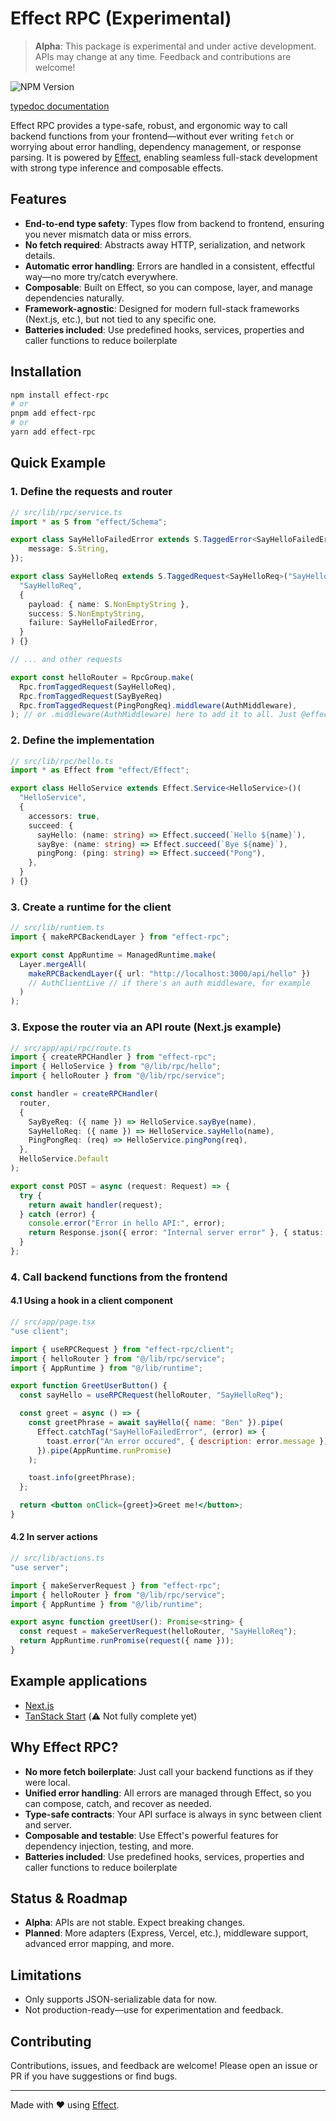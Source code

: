 # Effect RPC (Experimental)

> **Alpha**: This package is experimental and under active development. APIs may change at any time. Feedback and contributions are welcome!

![NPM Version](https://img.shields.io/npm/v/effect-rpc)

[typedoc documentation](https://effect-rpc-docs.fly.dev/)

Effect RPC provides a type-safe, robust, and ergonomic way to call backend functions from your frontend—without ever writing `fetch` or worrying about error handling, dependency management, or response parsing. It is powered by [Effect](https://effect.website), enabling seamless full-stack development with strong type inference and composable effects.

## Features

- **End-to-end type safety**: Types flow from backend to frontend, ensuring you never mismatch data or miss errors.
- **No fetch required**: Abstracts away HTTP, serialization, and network details.
- **Automatic error handling**: Errors are handled in a consistent, effectful way—no more try/catch everywhere.
- **Composable**: Built on Effect, so you can compose, layer, and manage dependencies naturally.
- **Framework-agnostic**: Designed for modern full-stack frameworks (Next.js, etc.), but not tied to any specific one.
- **Batteries included**: Use predefined hooks, services, properties and caller functions to reduce boilerplate

## Installation

```bash
npm install effect-rpc
# or
pnpm add effect-rpc
# or
yarn add effect-rpc
```

## Quick Example

### 1. Define the requests and router

```ts
// src/lib/rpc/service.ts
import * as S from "effect/Schema";

export class SayHelloFailedError extends S.TaggedError<SayHelloFailedError>("SayHelloFailedError", {
    message: S.String,
});

export class SayHelloReq extends S.TaggedRequest<SayHelloReq>("SayHelloReq")(
  "SayHelloReq",
  {
    payload: { name: S.NonEmptyString },
    success: S.NonEmptyString,
    failure: SayHelloFailedError,
  }
) {}

// ... and other requests

export const helloRouter = RpcGroup.make(
  Rpc.fromTaggedRequest(SayHelloReq),
  Rpc.fromTaggedRequest(SayByeReq)
  Rpc.fromTaggedRequest(PingPongReq).middleware(AuthMiddleware),
); // or .middleware(AuthMiddleware) here to add it to all. Just @effect/rpc
```

### 2. Define the implementation

```ts
// src/lib/rpc/hello.ts
import * as Effect from "effect/Effect";

export class HelloService extends Effect.Service<HelloService>()(
  "HelloService",
  {
    accessors: true,
    succeed: {
      sayHello: (name: string) => Effect.succeed(`Hello ${name}`),
      sayBye: (name: string) => Effect.succeed(`Bye ${name}`),
      pingPong: (ping: string) => Effect.succeed("Pong"),
    },
  }
) {}
```

### 3. Create a runtime for the client

```ts
// src/lib/runtiem.ts
import { makeRPCBackendLayer } from "effect-rpc";

export const AppRuntime = ManagedRuntime.make(
  Layer.mergeAll(
    makeRPCBackendLayer({ url: "http://localhost:3000/api/hello" })
    // AuthClientLive // if there's an auth middleware, for example
  )
);
```

### 3. Expose the router via an API route (Next.js example)

```typescript
// src/app/api/rpc/route.ts
import { createRPCHandler } from "effect-rpc";
import { HelloService } from "@/lib/rpc/hello";
import { helloRouter } from "@/lib/rpc/service";

const handler = createRPCHandler(
  router,
  {
    SayByeReq: ({ name }) => HelloService.sayBye(name),
    SayHelloReq: ({ name }) => HelloService.sayHello(name),
    PingPongReq: (req) => HelloService.pingPong(req),
  },
  HelloService.Default
);

export const POST = async (request: Request) => {
  try {
    return await handler(request);
  } catch (error) {
    console.error("Error in hello API:", error);
    return Response.json({ error: "Internal server error" }, { status: 500 });
  }
};
```

### 4. Call backend functions from the frontend

#### 4.1 Using a hook in a client component

```jsx
// src/app/page.tsx
"use client";

import { useRPCRequest } from "effect-rpc/client";
import { helloRouter } from "@/lib/rpc/service";
import { AppRuntime } from "@/lib/runtime";

export function GreetUserButton() {
  const sayHello = useRPCRequest(helloRouter, "SayHelloReq");

  const greet = async () => {
    const greetPhrase = await sayHello({ name: "Ben" }).pipe(
      Effect.catchTag("SayHelloFailedError", (error) => {
        toast.error("An error occured", { description: error.message });
      }).pipe(AppRuntime.runPromise)
    );

    toast.info(greetPhrase);
  };

  return <button onClick={greet}>Greet me!</button>;
}
```

#### 4.2 In server actions

```jsx
// src/lib/actions.ts
"use server";

import { makeServerRequest } from "effect-rpc";
import { helloRouter } from "@/lib/rpc/service";
import { AppRuntime } from "@/lib/runtime";

export async function greetUser(): Promise<string> {
  const request = makeServerRequest(helloRouter, "SayHelloReq");
  return AppRuntime.runPromise(request({ name }));
}
```

## Example applications

- [Next.js](./examples/nextjs)
- [TanStack Start](./examples/tanstack-start/) (⚠️ Not fully complete yet)

## Why Effect RPC?

- **No more fetch boilerplate**: Just call your backend functions as if they were local.
- **Unified error handling**: All errors are managed through Effect, so you can compose, catch, and recover as needed.
- **Type-safe contracts**: Your API surface is always in sync between client and server.
- **Composable and testable**: Use Effect's powerful features for dependency injection, testing, and more.
- **Batteries included**: Use predefined hooks, services, properties and caller functions to reduce boilerplate

## Status & Roadmap

- **Alpha**: APIs are not stable. Expect breaking changes.
- **Planned**: More adapters (Express, Vercel, etc.), middleware support, advanced error mapping, and more.

## Limitations

- Only supports JSON-serializable data for now.
- Not production-ready—use for experimentation and feedback.

## Contributing

Contributions, issues, and feedback are welcome! Please open an issue or PR if you have suggestions or find bugs.

---

Made with ❤️ using [Effect](https://effect.website).
